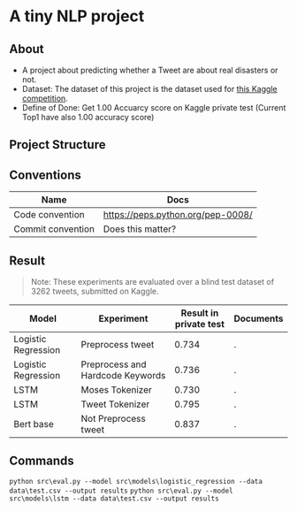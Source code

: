 # A tiny NLP project 

## About
 - A project about predicting whether a Tweet are about real disasters or not.
 - Dataset: The dataset of this project is the dataset used for <a href="https://www.kaggle.com/competitions/nlp-getting-started/overview">this Kaggle competition</a>.
 - Define of Done: Get 1.00 Accuarcy score on Kaggle private test (Current Top1 have also 1.00 accuracy score)
## Project Structure

## Conventions
|Name|Docs|
|-|-|
|Code convention|https://peps.python.org/pep-0008/|
|Commit convention |Does this matter?|

## Result
> Note: These experiments are evaluated over a blind test dataset of 3262 tweets, submitted on Kaggle.

|Model|Experiment|Result in private test|Documents|
|-|-|-|-|
|Logistic Regression|Preprocess tweet|0.734|.|
|Logistic Regression|Preprocess and Hardcode Keywords|0.736|.|
|LSTM|Moses Tokenizer|0.730|.|
|LSTM|Tweet Tokenizer|0.795|.|
|Bert base|Not Preprocess tweet| 0.837|.|

## Commands
`python src\eval.py --model src\models\logistic_regression --data data\test.csv --output results`
`python src\eval.py --model src\models\lstm --data data\test.csv --output results`


